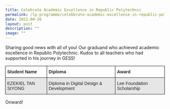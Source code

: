 ```yaml
---
title: Celebrate Academic Excellence in Republic Polytechnic
permalink: /lp-programme/celebbrate-academic-excellence-in-republic-polytechnic/
date: 2022-08-26
layout: post
description: ""
image: ""
---
```

Sharing good news with all of you! Our graduand who achieved academic excellence in Republic Polytechnic. Kudos to all teachers who had supported in his journey in GESS!

<style type="text/css">
.tg  {border-collapse:collapse;border-spacing:0;}
.tg td{border-color:black;border-style:solid;border-width:1px;font-family:Arial, sans-serif;font-size:14px;
  overflow:hidden;padding:10px 5px;word-break:normal;}
.tg th{border-color:black;border-style:solid;border-width:1px;font-family:Arial, sans-serif;font-size:14px;
  font-weight:normal;overflow:hidden;padding:10px 5px;word-break:normal;}
.tg .tg-l2bf{background-color:#FFF;color:#222;font-weight:bold;text-align:left;vertical-align:top}
.tg .tg-h5mn{background-color:#E6E6E6;color:#222;text-align:left;vertical-align:middle}
</style>
<table class="tg">
<thead>
  <tr>
    <th class="tg-l2bf"><span style="font-weight:bold">Student Name</span></th>
    <th class="tg-l2bf"><span style="font-weight:bold">Diploma</span></th>
    <th class="tg-l2bf"><span style="font-weight:bold">Award</span></th>
  </tr>
</thead>
<tbody>
  <tr>
    <td class="tg-h5mn">EZEKIEL TAN SIYONG</td>
    <td class="tg-h5mn">Diploma in Digital Design &amp; Development</td>
    <td class="tg-h5mn">Lee Foundation Scholarship</td>
  </tr>
</tbody>
</table>

Onward!